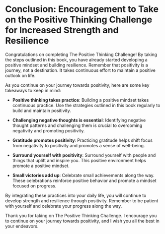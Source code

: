 Conclusion: Encouragement to Take on the Positive Thinking Challenge for Increased Strength and Resilience
==========================================================================================================

Congratulations on completing The Positive Thinking Challenge! By taking the steps outlined in this book, you have already started developing a positive mindset and building resilience. Remember that positivity is a journey, not a destination. It takes continuous effort to maintain a positive outlook on life.

As you continue on your journey towards positivity, here are some key takeaways to keep in mind:

* **Positive thinking takes practice**: Building a positive mindset takes continuous practice. Use the strategies outlined in this book regularly to build and maintain positivity.

* **Challenging negative thoughts is essential**: Identifying negative thought patterns and challenging them is crucial to overcoming negativity and promoting positivity.

* **Gratitude promotes positivity**: Practicing gratitude helps shift focus from negativity to positivity and promotes a sense of well-being.

* **Surround yourself with positivity**: Surround yourself with people and things that uplift and inspire you. This positive environment helps promote a positive mindset.

* **Small victories add up**: Celebrate small achievements along the way. These celebrations reinforce positive behavior and promote a mindset focused on progress.

By integrating these practices into your daily life, you will continue to develop strength and resilience through positivity. Remember to be patient with yourself and celebrate your progress along the way.

Thank you for taking on The Positive Thinking Challenge. I encourage you to continue on your journey towards positivity, and I wish you all the best in your endeavors.
